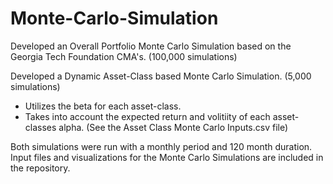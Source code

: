 # Monte-Carlo-Simulation
Developed an Overall Portfolio Monte Carlo Simulation based on the Georgia Tech Foundation CMA's. (100,000 simulations)

Developed a Dynamic Asset-Class based Monte Carlo Simulation. (5,000 simulations)  
- Utilizes the beta for each asset-class.  
- Takes into account the expected return and volitiity of each asset-classes alpha. (See the Asset Class Monte Carlo Inputs.csv file)  

Both simulations were run with a monthly period and 120 month duration.  
Input files and visualizations for the Monte Carlo Simulations are included in the repository.
